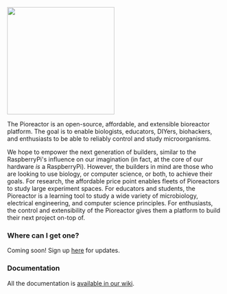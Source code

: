 <img src="https://user-images.githubusercontent.com/884032/101398418-08e1c700-389c-11eb-8cf2-592c20383a19.png" width="250">
<br />


The Pioreactor is an open-source, affordable, and extensible bioreactor platform. The goal is to enable biologists, educators, DIYers, biohackers, and enthusiasts to be able to reliably control and study microorganisms.

We hope to empower the next generation of builders, similar to the RaspberryPi's influence on our imagination (in fact, at the core of our hardware _is_ a RaspberryPi). However, the builders in mind are those who are looking to use biology, or computer science, or both, to achieve their goals. For research, the affordable price point enables fleets of Pioreactors to study large experiment spaces. For educators and students, the Pioreactor is a learning tool to study a wide variety of microbiology, electrical engineering, and computer science principles. For enthusiasts, the control and extensibility of the Pioreactor gives them a platform to build their next project on-top of.



### Where can I get one?

Coming soon! Sign up [here](https://pioreactor.com/) for updates.

### Documentation

All the documentation is [available in our wiki](https://github.com/Pioreactor/pioreactor/wiki).
